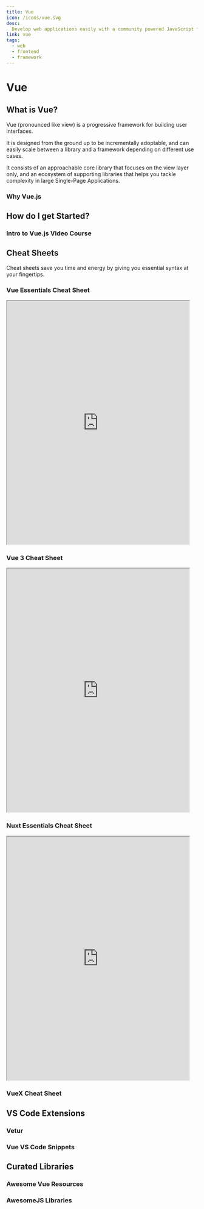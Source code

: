 ```yaml
---
title: Vue
icon: /icons/vue.svg
desc:
  Develop web applications easily with a community powered JavaScript framework!
link: vue
tags:
  - web
  - frontend
  - framework
---
```


# Vue

## What is Vue?

Vue (pronounced like view) is a progressive framework for building user
interfaces.

It is designed from the ground up to be incrementally adoptable, and can easily
scale between a library and a framework depending on different use cases.

It consists of an approachable core library that focuses on the view layer only,
and an ecosystem of supporting libraries that helps you tackle complexity in
large Single-Page Applications.

### Why Vue.js

<VideoContainer vid-src="https://player.vimeo.com/video/247494684?autoplay=1&color=4fc08d&title=0&byline=0&portrait=0"></VideoContainer>

## How do I get Started?

### Intro to Vue.js Video Course

<grid-1-x-2 img-Src="https://firebasestorage.googleapis.com/v0/b/vue-mastery.appspot.com/o/flamelink%2Fmedia%2F1578365059649_0.gif?alt=media&token=cbde36f7-8aff-4ed0-a72f-eae0462814bc"
            desc="In this course, you will learn the fundamentals of Vue as you build the a product page!" button="Start Learning!" link="https://www.vuemastery.com/courses/intro-to-vue-js/vue-instance"></grid-1-x-2>

## Cheat Sheets

Cheat sheets save you time and energy by giving you essential syntax at your
fingertips.

<div class="scrolling-wrapper">
  
  <div class="scroll-child">

### Vue Essentials Cheat Sheet

   <iframe src="https://www.vuemastery.com/pdf/Vue-Essentials-Cheat-Sheet.pdf" width="480" height="640"></iframe>
   </div>

   <div class="scroll-child">

### Vue 3 Cheat Sheet

   <iframe src="https://www.vuemastery.com/pdf/Vue-3-Cheat-Sheet.pdf" width="480" height="640"></iframe>
   </div>

   <div class="scroll-child">

### Nuxt Essentials Cheat Sheet

   <iframe src="https://www.vuemastery.com/pdf/Nuxtjs-Cheat-Sheet.pdf" width="480" height="640"></iframe>
   </div>

</div>

### VueX Cheat Sheet

<grid-1-x-2 img-Src="https://external-content.duckduckgo.com/iu/?u=http%3A%2F%2Fwww.onlinecode.org%2Fwp-content%2Fuploads%2F2017%2F05%2Fflow-of-vuejs-vuex.png" link="https://vuejs-tips.github.io/vuex-cheatsheet/" button="Check it out!" desc="Essential syntax for Vue's official state management library at your fingertips!"></grid-1-x-2>

## VS Code Extensions

### Vetur

<grid-1-x-2 img-src="https://octref.gallerycdn.vsassets.io/extensions/octref/vetur/0.24.0/1583367754374/Microsoft.VisualStudio.Services.Icons.Default" link="https://marketplace.visualstudio.com/items?itemName=octref.vetur" button="Check it out!" desc="Get powerful syntax highlighting for .vue files in VS Code!"></grid-1-x-2>

### Vue VS Code Snippets

<grid-1-x-2 :reversed="true" img-Src="https://s3-us-west-2.amazonaws.com/s.cdpn.io/28963/vue-snippet-hero.gif" link="https://marketplace.visualstudio.com/items?itemName=sdras.vue-vscode-snippets" button="Check it out!" desc="Snippets that will supercharge your Vue workflow"></grid-1-x-2>

## Curated Libraries

### Awesome Vue Resources

<grid-1-x-2 img-Src="https://raw.githubusercontent.com/sindresorhus/awesome/main/media/logo.svg" link="https://github.com/vuejs/awesome-vue" button="Check it out!" desc="A curated list of awesome resources, projects, and other things related to Vue.js"></grid-1-x-2>

### AwesomeJS Libraries

<grid-1-x-2 :reversed="true" img-Src="https://pbs.twimg.com/profile_images/1179900479054200832/GiffpVcI_400x400.png" link="https://awesomejs.dev/for/vue/" button="Check it out!" desc="Find awesome packages for Vue on AwesomeJS!"></grid-1-x-2>

